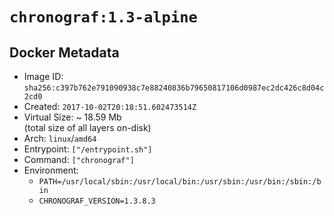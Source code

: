 # `chronograf:1.3-alpine`

## Docker Metadata

- Image ID: `sha256:c397b762e791090938c7e88240836b79650817106d0987ec2dc426c8d04c2cd0`
- Created: `2017-10-02T20:18:51.602473514Z`
- Virtual Size: ~ 18.59 Mb  
  (total size of all layers on-disk)
- Arch: `linux`/`amd64`
- Entrypoint: `["/entrypoint.sh"]`
- Command: `["chronograf"]`
- Environment:
  - `PATH=/usr/local/sbin:/usr/local/bin:/usr/sbin:/usr/bin:/sbin:/bin`
  - `CHRONOGRAF_VERSION=1.3.8.3`
